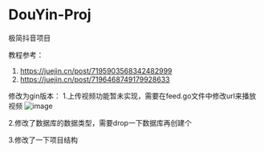 # DouYin-Proj
极简抖音项目


教程参考：
1. https://juejin.cn/post/7195903568342482999
2. https://juejin.cn/post/7196468749179928633


修改为gin版本：
1.上传视频功能暂未实现，需要在feed.go文件中修改url来播放视频
![image](https://user-images.githubusercontent.com/58996015/216958350-45bbf600-2041-4fbc-b7c1-cf8372b24b93.png)

2.修改了数据库的数据类型，需要drop一下数据库再创建个

3.修改了一下项目结构
